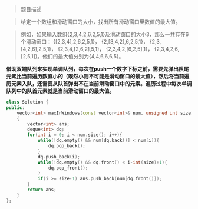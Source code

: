 > 题目描述

> 给定一个数组和滑动窗口的大小，找出所有滑动窗口里数值的最大值。

> 例如，如果输入数组{2,3,4,2,6,2,5,1}及滑动窗口的大小3，那么一共存在6个滑动窗口： {[2,3,4],2,6,2,5,1}， {2,[3,4,2],6,2,5,1}， {2,3,[4,2,6],2,5,1}， {2,3,4,[2,6,2],5,1}， {2,3,4,2,[6,2,5],1}， {2,3,4,2,6,[2,5,1]}。他们的最大值分别为{4,4,6,6,6,5}。

**借助双端队列来实现单调队列，每次在push一个数字下标之前，需要先弹出队尾元素比当前遍历数值小的（既然小则不可能是滑动窗口的最大值），然后将当前遍历元素入队，还需要从队首弹出不在当前滑动窗口中的元素。遍历过程中每次单调队列中的队首元素就是当前滑动窗口的最大值。**

```c++
class Solution {
public:
    vector<int> maxInWindows(const vector<int>& num, unsigned int size)
    {
        vector<int> ans;
        deque<int> dq;
        for(int i = 0; i < num.size(); i++){
            while(!dq.empty() && num[dq.back()] < num[i]){
                dq.pop_back();
            }
            dq.push_back(i);
            while(!dq.empty() && dq.front() < i-int(size)+1){
                dq.pop_front();
            }
            if(i >= size-1) ans.push_back(num[dq.front()]);
        }
        return ans;
    }
};
```